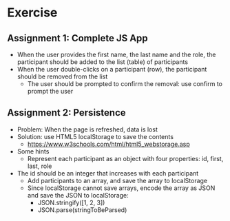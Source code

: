 # Exercise
## Assignment 1: Complete JS App
- When the user provides the first name, the last
name and the role, the participant should be
added to the list (table) of participants
- When the user double-clicks on a participant
(row), the participant should be removed from
the list
    - The user should be prompted to confirm the
removal: use confirm to prompt the user


## Assignment 2: Persistence
- Problem: When the page is refreshed, data is lost
- Solution: use HTML5 localStorage to save the contents
    - https://www.w3schools.com/html/html5_webstorage.asp
- Some hints
    - Represent each participant as an object with four properties:
id, first, last, role
- The id should be an integer that increases with each participant
    - Add participants to an array, and save the array to
localStorage
    - Since localStorage cannot save arrays, encode the array as
JSON and save the JSON to localStorage:
        - JSON.stringify([1, 2, 3])
        - JSON.parse(stringToBeParsed)
